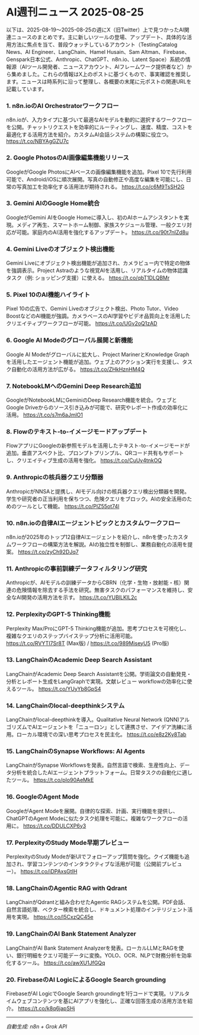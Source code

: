 # AI週刊ニュース 2025-08-25

以下は、2025-08-19〜2025-08-25の週にX（旧Twitter）上で見つかったAI関連ニュースのまとめです。主に新しいツールの登場、アップデート、具体的な活用方法に焦点を当て、普段ウォッチしているアカウント（TestingCatalog News、AI Engineer、LangChain、Hamel Husain、Sam Altman、Firebase、Genspark日本公式、Anthropic、ChatGPT、n8n.io、Latent Space）系統の情報源（AIツール開発者、ニュースアカウント、AIフレームワーク提供者など）から集めました。これらの情報はX上のポストに基づくもので、事実確認を推奨します。ニュースは時系列に沿って整理し、各概要の末尾に元ポストの関連URLを記載しています。

### 1. n8n.ioのAI Orchestratorワークフロー
n8n.ioが、入力タイプに基づいて最適なAIモデルを動的に選択するワークフローを公開。チャットリクエストを効率的にルーティングし、速度、精度、コストを最適化する活用方法を紹介。カスタムAI会話システムの構築に役立つ。
https://t.co/NBYAgGZU7c

### 2. Google PhotosのAI画像編集機能リリース
GoogleがGoogle PhotosにAIベースの画像編集機能を追加。Pixel 10で先行利用可能で、Android/iOSに順次展開。写真の自動修正や高度な編集を可能にし、日常の写真加工を効率化する活用法が期待される。
https://t.co/c6M9TsSH2G

### 3. Gemini AIのGoogle Home統合
GoogleがGemini AIをGoogle Homeに導入し、初のAIホームアシスタントを実現。メディア再生、スマートホーム制御、家族スケジュール管理、一般クエリ対応が可能。家庭内のAI活用を強化するアップデート。
https://t.co/90t7nIZd8u

### 4. Gemini Liveのオブジェクト検出機能
Gemini Liveにオブジェクト検出機能が追加され、カメラビュー内で特定の物体を強調表示。Project Astraのような視覚AIを活用し、リアルタイムの物体認識タスク（例: ショッピング支援）に使える。
https://t.co/qbT1DLQBMr

### 5. Pixel 10のAI機能ハイライト
Pixel 10の広告で、Gemini Liveのオブジェクト検出、Photo Tutor、Video BoostなどのAI機能が強調。カメラベースのAI学習やビデオ品質向上を活用したクリエイティブワークフローが可能。
https://t.co/UGv2oQ1zAD

### 6. Google AI Modeのグローバル展開と新機能
Google AI Modeがグローバルに拡大し、Project MarinerとKnowledge Graphを活用したエージェント機能が追加。ウェブ上のアクション実行を支援し、タスク自動化の活用方法が広がる。
https://t.co/ZHkHznHM4Q

### 7. NotebookLMへのGemini Deep Research追加
GoogleがNotebookLMにGeminiのDeep Research機能を統合。ウェブとGoogle Driveからのソース引き込みが可能で、研究やレポート作成の効率化に活用。
https://t.co/s7m6aJmlO1

### 8. Flowのテキスト-to-イメージモードアップデート
FlowアプリにGoogleの新参照モデルを活用したテキスト-to-イメージモードが追加。垂直アスペクト比、プロンプトプリンプル、QRコード共有もサポートし、クリエイティブ生成の活用を強化。
https://t.co/CuUv4tnkOQ

### 9. Anthropicの核兵器クエリ分類器
AnthropicがNNSAと提携し、AIモデル向けの核兵器クエリ検出分類器を開発。学生や研究者の正当利用を保ちつつ、危険クエリをブロック。AIの安全活用のためのツールとして機能。
https://t.co/PlZ55ot74l

### 10. n8n.ioの自律AIエージェントピックとカスタムワークフロー
n8n.ioが2025年のトップ12自律AIエージェントを紹介し、n8nを使ったカスタムワークフローの構築方法を解説。AIの独立性を制御し、業務自動化の活用を提案。
https://t.co/zyCh92DJq7

### 11. Anthropicの事前訓練データフィルタリング研究
Anthropicが、AIモデルの訓練データからCBRN（化学・生物・放射能・核）関連の危険情報を除去する手法を研究。無害タスクのパフォーマンスを維持し、安全なAI開発の活用方法を示す。
https://t.co/YUBlLKIL2c

### 12. PerplexityのGPT-5 Thinking機能
Perplexity Max/ProにGPT-5 Thinking機能が追加。思考プロセスを可視化し、複雑なクエリのステップバイステップ分析に活用可能。
https://t.co/RVYTI7Sr8T (Max版) / https://t.co/989MiseyU5 (Pro版)

### 13. LangChainのAcademic Deep Search Assistant
LangChainがAcademic Deep Search Assistantを公開。学術論文の自動発見・分析とレポート生成をLangGraphで実現。文献レビュー workflowの効率化に使えるツール。
https://t.co/YUyYb8GpS4

### 14. LangChainのlocal-deepthinkシステム
LangChainがlocal-deepthinkを導入。Qualitative Neural Network (QNN)アルゴリズムでAIエージェントを「ニューロン」として連携させ、アイデア洗練に活用。ローカル環境での深い思考プロセスを民主化。
https://t.co/e8z2Ky8Tab

### 15. LangChainのSynapse Workflows: AI Agents
LangChainがSynapse Workflowsを発表。自然言語で検索、生産性向上、データ分析を統合したAIエージェントプラットフォーム。日常タスクの自動化に適したツール。
https://t.co/pIo90AeMkE

### 16. GoogleのAgent Mode
GoogleがAgent Modeを展開。自律的な探索、計画、実行機能を提供し、ChatGPTのAgent Modeに似たタスク処理を可能に。複雑なワークフローの活用に。
https://t.co/DDULCXP6y3

### 17. PerplexityのStudy Mode早期プレビュー
PerplexityのStudy Modeが新UIでフォローアップ質問を強化。クイズ機能も追加され、学習コンテンツのインタラクティブな活用が可能（公開前プレビュー）。
https://t.co/iDPAxsGtIH

### 18. LangChainのAgentic RAG with Qdrant
LangChainがQdrantと組み合わせたAgentic RAGシステムを公開。PDF会話、自然言語処理、ベクター検索を統合し、ドキュメント処理のインテリジェント活用を実現。
https://t.co/l5CxzQC45e

### 19. LangChainのAI Bank Statement Analyzer
LangChainがAI Bank Statement Analyzerを発表。ローカルLLMとRAGを使い、銀行明細をクエリ可能データに変換。YOLO、OCR、NLPで財務分析を効率化するツール。
https://t.co/awXU1JfGQq

### 20. FirebaseのAI LogicによるGoogle Search grounding
FirebaseがAI LogicでGoogle Search groundingを1行コードで実現。リアルタイムウェブコンテンツを基にAIアプリを強化し、正確な回答生成の活用方法を紹介。
https://t.co/k8q6japSHj

---
*自動生成: n8n + Grok API*
